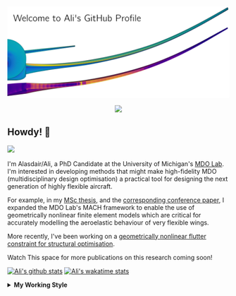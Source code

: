 <!--
# Welcome to Ali's github profile


-->

![banner](https://raw.githubusercontent.com/A-CGray/A-CGray/main/Images/GitHubProfileBanner.png)
<p align='center'>
<a href="https://www.linkedin.com/in/alasdaircgray/"><img height="30" src="https://github.com/WaylonWalker/WaylonWalker/blob/main/icon/linkedin.png?raw=true"></a>
</p>

## Howdy! 👋

![](https://komarev.com/ghpvc/?username=A-CGray&color=blue)

I'm Alasdair/Ali, a PhD Candidate at the University of Michigan's [MDO Lab](http://mdolab.engin.umich.edu).
I'm interested in developing methods that might make high-fidelity MDO (multidisciplinary design optimisation) a practical tool for designing the next generation of highly flexible aircraft.

For example, in my [MSc thesis](http://resolver.tudelft.nl/uuid:1a6b5001-d213-40d9-bc2c-5e831eda527d), and the [corresponding conference paper](https://www.researchgate.net/publication/348242101_Geometrically_Nonlinear_High-fidelity_Aerostructural_Optimization_for_Highly_Flexible_Wings), I expanded the MDO Lab's MACH framework to enable the use of geometrically nonlinear finite element models which are critical for accurately modelling the aeroelastic behaviour of very flexible wings.

More recently, I've been working on a [geometrically nonlinear flutter constraint for structural optimisation](https://www.researchgate.net/publication/357429071_High-Fidelity_Gradient-Based_Wing_Structural_Optimization_Including_a_Geometrically_Nonlinear_Flutter_Constraint).

Watch This space for more publications on this research coming soon!

<!--
**A-CGray/A-CGray** is a ✨ _special_ ✨ repository because its `README.md` (this file) appears on your GitHub profile.

Here are some ideas to get you started:

- 🔭 I’m currently working on ...
- 🌱 I’m currently learning ...
- 👯 I’m looking to collaborate on ...
- 🤔 I’m looking for help with ...
- 💬 Ask me about ...
- 📫 How to reach me: ...
- 😄 Pronouns: ...
- ⚡ Fun fact: ...
-->


[![Ali's github stats](https://github-readme-stats.vercel.app/api?username=A-CGray)](https://github.com/anuraghazra/github-readme-stats)
[![Ali's wakatime stats](https://github-readme-stats.vercel.app/api/wakatime?username=ACGray)](https://github.com/anuraghazra/github-readme-stats)


<details>
  <summary>
    <strong>My Working Style</strong>
  </summary>
  
  <!--START_SECTION:waka-->
![Code Time](http://img.shields.io/badge/Code%20Time-0%20secs-blue)

![Lines of code](https://img.shields.io/badge/From%20Hello%20World%20I%27ve%20Written-11%20Million%20lines%20of%20code-blue)

**I'm an Early 🐤** 

```text
🌞 Morning    84 commits     ████░░░░░░░░░░░░░░░░░░░░░   18.71% 
🌆 Daytime    166 commits    █████████░░░░░░░░░░░░░░░░   36.97% 
🌃 Evening    174 commits    █████████░░░░░░░░░░░░░░░░   38.75% 
🌙 Night      25 commits     █░░░░░░░░░░░░░░░░░░░░░░░░   5.57%

```
📅 **I'm Most Productive on Thursday** 

```text
Monday       62 commits     ███░░░░░░░░░░░░░░░░░░░░░░   13.81% 
Tuesday      66 commits     ███░░░░░░░░░░░░░░░░░░░░░░   14.7% 
Wednesday    65 commits     ███░░░░░░░░░░░░░░░░░░░░░░   14.48% 
Thursday     119 commits    ██████░░░░░░░░░░░░░░░░░░░   26.5% 
Friday       89 commits     █████░░░░░░░░░░░░░░░░░░░░   19.82% 
Saturday     12 commits     ░░░░░░░░░░░░░░░░░░░░░░░░░   2.67% 
Sunday       36 commits     ██░░░░░░░░░░░░░░░░░░░░░░░   8.02%

```


📊 **This Week I Spent My Time On** 

```text
💬 Programming Languages: 
Other                    14 hrs 4 mins       ██████████████░░░░░░░░░░░   57.53% 
Python                   4 hrs 39 mins       ████░░░░░░░░░░░░░░░░░░░░░   19.06% 
Markdown                 3 hrs 28 mins       ███░░░░░░░░░░░░░░░░░░░░░░   14.24% 
TeX                      2 hrs 13 mins       ██░░░░░░░░░░░░░░░░░░░░░░░   9.08% 
reStructuredText         0 secs              ░░░░░░░░░░░░░░░░░░░░░░░░░   0.05%

🔥 Editors: 
VS Code                  24 hrs 27 mins      █████████████████████████   100.0%

🐱‍💻 Projects: 
xrf1_wing_harw           15 hrs 22 mins      ███████████████░░░░░░░░░░   62.87% 
61490e61196f046685f0ad69 5 hrs 18 mins       █████░░░░░░░░░░░░░░░░░░░░   21.67% 
niceplots                2 hrs 13 mins       ██░░░░░░░░░░░░░░░░░░░░░░░   9.13% 
umnast_mach              1 hr 26 mins        █░░░░░░░░░░░░░░░░░░░░░░░░   5.89% 
Presentation             2 mins              ░░░░░░░░░░░░░░░░░░░░░░░░░   0.18%

💻 Operating System: 
Linux                    24 hrs 27 mins      █████████████████████████   100.0%

```

**I Mostly Code in Python** 

```text
Python                   19 repos            ████████████░░░░░░░░░░░░░   51.35% 
TeX                      7 repos             ████░░░░░░░░░░░░░░░░░░░░░   18.92% 
HTML                     3 repos             ██░░░░░░░░░░░░░░░░░░░░░░░   8.11% 
C++                      2 repos             █░░░░░░░░░░░░░░░░░░░░░░░░   5.41% 
Shell                    2 repos             █░░░░░░░░░░░░░░░░░░░░░░░░   5.41%

```


**Timeline**

![Chart not found](https://raw.githubusercontent.com/A-CGray/A-CGray/main/charts/bar_graph.png) 


 Last Updated on 12/06/2022 01:48:44 UTC
<!--END_SECTION:waka-->
</details>
